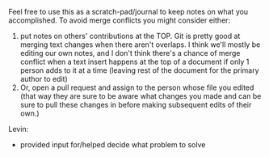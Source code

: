 Feel free to use this as a scratch-pad/journal to keep notes on what you accomplished. To avoid merge conflicts you might consider either:
1. put notes on others' contributions at the TOP. Git is pretty good at merging text changes when there aren't overlaps. I think we'll mostly be editing our own notes, and I don't think there's a chance of merge conflict when a text insert happens at the top of a document if only 1 person adds to it at a time (leaving rest of the document for the primary author to edit)
2. Or, open a pull request and assign to the person whose file you edited (that way they are sure to be aware what changes you made and can be sure to pull these changes in before making subsequent edits of their own.)

Levin:
* provided input for/helped decide what problem to solve

